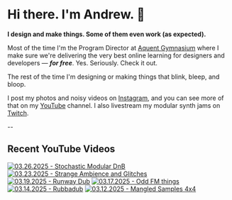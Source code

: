 # Hi there. I'm Andrew. 👋

**I design and make things. Some of them even work (as expected).**

Most of the time I'm the Program Director at [Aquent Gymnasium](http://thegymnasium.com) where I make sure we're delivering the very best online learning for designers and developers — _**for free**_. Yes. Seriously. Check it out.

The rest of the time I'm designing or making things that blink, bleep, and bloop.

I post my photos and noisy videos on [Instagram](https://instagram.com/laspalmas7), and you can see more of that on my [YouTube](https://youtube.com/@laspalmas7) channel. I also livestream my modular synth jams on [Twitch](https://twitch.tv/andrewpmiller).

--

## Recent YouTube Videos

<!-- BEGIN YOUTUBE-CARDS -->
[![03.26.2025 - Stochastic Modular DnB](https://ytcards.demolab.com/?id=RAmDzysMcbo&title=03.26.2025+-+Stochastic+Modular+DnB&lang=en&timestamp=1742989891&background_color=%230d1117&title_color=%23ffffff&stats_color=%23dedede&max_title_lines=1&width=250&border_radius=5 "03.26.2025 - Stochastic Modular DnB")](https://www.youtube.com/watch?v=RAmDzysMcbo)
[![03.23.2025 - Strange Ambience and Glitches](https://ytcards.demolab.com/?id=z-HUD7m8J_8&title=03.23.2025+-+Strange+Ambience+and+Glitches&lang=en&timestamp=1742764153&background_color=%230d1117&title_color=%23ffffff&stats_color=%23dedede&max_title_lines=1&width=250&border_radius=5 "03.23.2025 - Strange Ambience and Glitches")](https://www.youtube.com/watch?v=z-HUD7m8J_8)
[![03.19.2025 - Runway Dub](https://ytcards.demolab.com/?id=-SU7OecSR7A&title=03.19.2025+-+Runway+Dub&lang=en&timestamp=1742392052&background_color=%230d1117&title_color=%23ffffff&stats_color=%23dedede&max_title_lines=1&width=250&border_radius=5 "03.19.2025 - Runway Dub")](https://www.youtube.com/watch?v=-SU7OecSR7A)
[![03.17.2025 - Odd FM things](https://ytcards.demolab.com/?id=MC8yIZ2XBZE&title=03.17.2025+-+Odd+FM+things&lang=en&timestamp=1742224511&background_color=%230d1117&title_color=%23ffffff&stats_color=%23dedede&max_title_lines=1&width=250&border_radius=5 "03.17.2025 - Odd FM things")](https://www.youtube.com/watch?v=MC8yIZ2XBZE)
[![03.14.2025 - Rubbadub](https://ytcards.demolab.com/?id=LOL_RJ01V50&title=03.14.2025+-+Rubbadub&lang=en&timestamp=1741975608&background_color=%230d1117&title_color=%23ffffff&stats_color=%23dedede&max_title_lines=1&width=250&border_radius=5 "03.14.2025 - Rubbadub")](https://www.youtube.com/watch?v=LOL_RJ01V50)
[![03.12.2025 - Mangled Samples 4x4](https://ytcards.demolab.com/?id=8W6viIFStBs&title=03.12.2025+-+Mangled+Samples+4x4&lang=en&timestamp=1741835281&background_color=%230d1117&title_color=%23ffffff&stats_color=%23dedede&max_title_lines=1&width=250&border_radius=5 "03.12.2025 - Mangled Samples 4x4")](https://www.youtube.com/watch?v=8W6viIFStBs)
<!-- END YOUTUBE-CARDS -->
